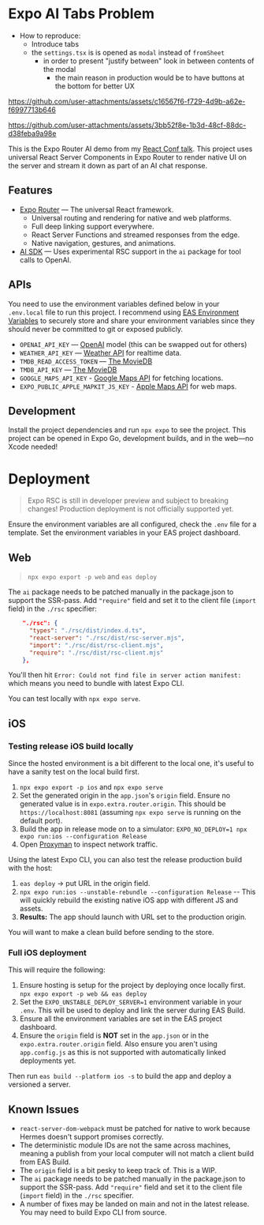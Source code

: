 # Expo AI Tabs Problem
- How to reproduce:
  - Introduce tabs
  - the `settings.tsx` is is opened as `modal` instead of `fromSheet`
    - in order to present "justify between" look in between contents of the modal
      - the main reason in production would be to have buttons at the bottom for better UX

https://github.com/user-attachments/assets/c16567f6-f729-4d9b-a62e-f6997713b646




https://github.com/user-attachments/assets/3bb52f8e-1b3d-48cf-88dc-d38feba9a98e


This is the Expo Router AI demo from my [React Conf talk](https://www.youtube.com/watch?v=djhEgxQf3Kw). This project uses universal React Server Components in Expo Router to render native UI on the server and stream it down as part of an AI chat response.

## Features

- [Expo Router](https://docs.expo.dev/router/introduction/) — The universal React framework.
  - Universal routing and rendering for native and web platforms.
  - Full deep linking support everywhere.
  - React Server Functions and streamed responses from the edge.
  - Native navigation, gestures, and animations.
- [AI SDK](https://sdk.vercel.ai/docs) — Uses experimental RSC support in the `ai` package for tool calls to OpenAI.


## APIs

You need to use the environment variables defined below in your `.env.local` file to run this project. I recommend using [EAS Environment Variables](https://docs.expo.dev/eas/using-environment-variables/#create-environment-variables) to securely store and share your environment variables since they should never be committed to git or exposed publicly.

- `OPENAI_API_KEY` — [OpenAI](https://platform.openai.com/docs/overview) model (this can be swapped out for others)
- `WEATHER_API_KEY` — [Weather API](https://www.weatherapi.com/) for realtime data.
- `TMDB_READ_ACCESS_TOKEN` — [The MovieDB](https://developer.themoviedb.org/docs/getting-started)
- `TMDB_API_KEY` — [The MovieDB](https://developer.themoviedb.org/docs/getting-started)
- `GOOGLE_MAPS_API_KEY` - [Google Maps API](https://console.cloud.google.com/google/maps-apis/home) for fetching locations.
- `EXPO_PUBLIC_APPLE_MAPKIT_JS_KEY` - [Apple Maps API](https://developer.apple.com/account/resources/services/maps-tokens) for web maps.

## Development

Install the project dependencies and run `npx expo` to see the project. This project can be opened in Expo Go, development builds, and in the web—no Xcode needed!

# Deployment

> Expo RSC is still in developer preview and subject to breaking changes! Production deployment is not officially supported yet.

Ensure the environment variables are all configured, check the `.env` file for a template. Set the environment variables in your EAS project dashboard.

## Web

> `npx expo export -p web` and `eas deploy`

The `ai` package needs to be patched manually in the package.json to support the SSR-pass. Add `"require"` field and set it to the client file (`import` field) in the `./rsc` specifier:

```json
    "./rsc": {
      "types": "./rsc/dist/index.d.ts",
      "react-server": "./rsc/dist/rsc-server.mjs",
      "import": "./rsc/dist/rsc-client.mjs",
      "require": "./rsc/dist/rsc-client.mjs"
    },
```

You'll then hit `Error: Could not find file in server action manifest:` which means you need to bundle with latest Expo CLI.

You can test locally with `npx expo serve`.

## iOS

### Testing release iOS build locally

Since the hosted environment is a bit different to the local one, it's useful to have a sanity test on the local build first.

1. `npx expo export -p ios` and `npx expo serve`
2. Set the generated origin in the `app.json`'s `origin` field. Ensure no generated value is in `expo.extra.router.origin`. This should be `https://localhost:8081` (assuming `npx expo serve` is running on the default port).
3. Build the app in release mode on to a simulator: `EXPO_NO_DEPLOY=1 npx expo run:ios --configuration Release`
4. Open [Proxyman](https://proxyman.com/) to inspect network traffic.

Using the latest Expo CLI, you can also test the release production build with the host:

1. `eas deploy` -> put URL in the origin field.
2. `npx expo run:ios --unstable-rebundle --configuration Release` -- This will quickly rebuild the existing native iOS app with different JS and assets.
3. **Results:** The app should launch with URL set to the production origin.

You will want to make a clean build before sending to the store.

### Full iOS deployment

This will require the following:

1. Ensure hosting is setup for the project by deploying once locally first. `npx expo export -p web && eas deploy`
2. Set the `EXPO_UNSTABLE_DEPLOY_SERVER=1` environment variable in your `.env`. This will be used to deploy and link the server during EAS Build.
3. Ensure all the environment variables are set in the EAS project dashboard.
4. Ensure the `origin` field is **NOT** set in the `app.json` or in the `expo.extra.router.origin` field. Also ensure you aren't using `app.config.js` as this is not supported with automatically linked deployments yet.

Then run `eas build --platform ios -s` to build the app and deploy a versioned a server.

## Known Issues

- `react-server-dom-webpack` must be patched for native to work because Hermes doesn't support promises correctly.
- The deterministic module IDs are not the same across machines, meaning a publish from your local computer will not match a client build from EAS Build.
- The `origin` field is a bit pesky to keep track of. This is a WIP.
- The `ai` package needs to be patched manually in the package.json to support the SSR-pass. Add `"require"` field and set it to the client file (`import` field) in the `./rsc` specifier.
- A number of fixes may be landed on main and not in the latest release. You may need to build Expo CLI from source.
